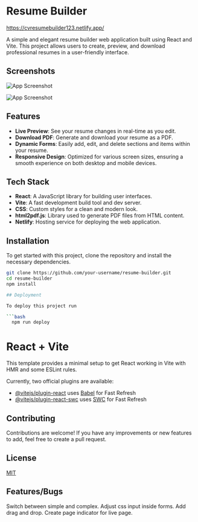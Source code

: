 
# Resume Builder

https://cvresumebuilder123.netlify.app/

A simple and elegant resume builder web application built using React and Vite. This project allows users to create, preview, and download professional resumes in a user-friendly interface.


## Screenshots

![App Screenshot](https://snipboard.io/LXboI9.jpg)

![App Screenshot](https://snipboard.io/ty9EmZ.jpg)


## Features

- **Live Preview**: See your resume changes in real-time as you edit.
- **Download PDF**: Generate and download your resume as a PDF.
- **Dynamic Forms**: Easily add, edit, and delete sections and items within your resume.
- **Responsive Design**: Optimized for various screen sizes, ensuring a smooth experience on both desktop and mobile devices.


## Tech Stack

- **React**: A JavaScript library for building user interfaces.
- **Vite**: A fast development build tool and dev server.
- **CSS**: Custom styles for a clean and modern look.
- **html2pdf.js**: Library used to generate PDF files from HTML content.
- **Netlify**: Hosting service for deploying the web application.

## Installation

To get started with this project, clone the repository and install the necessary dependencies.

```bash
git clone https://github.com/your-username/resume-builder.git
cd resume-builder
npm install

## Deployment

To deploy this project run

```bash
  npm run deploy
```


# React + Vite

This template provides a minimal setup to get React working in Vite with HMR and some ESLint rules.

Currently, two official plugins are available:

- [@vitejs/plugin-react](https://github.com/vitejs/vite-plugin-react/blob/main/packages/plugin-react/README.md) uses [Babel](https://babeljs.io/) for Fast Refresh
- [@vitejs/plugin-react-swc](https://github.com/vitejs/vite-plugin-react-swc) uses [SWC](https://swc.rs/) for Fast Refresh


## Contributing

Contributions are welcome! If you have any improvements or new features to add, feel free to create a pull request.

## License

[MIT](https://choosealicense.com/licenses/mit/) 



## Features/Bugs
Switch between simple and complex. Adjust css input inside forms. Add drag and drop. Create page indicator for live page. 